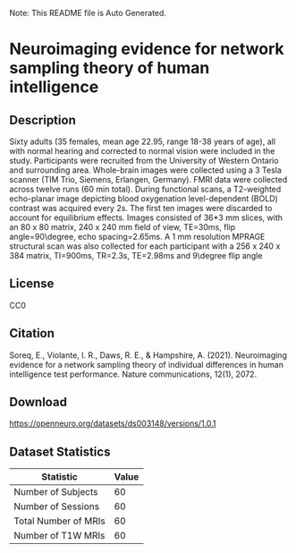 Note: This README file is Auto Generated.

# Neuroimaging evidence for network sampling theory of human intelligence

## Description

Sixty adults (35 females, mean age 22.95, range 18-38 years of age), all with normal hearing and corrected to normal vision were included in the study. Participants were recruited from the University of Western Ontario and surrounding area. Whole-brain images were collected using a 3 Tesla scanner (TIM Trio, Siemens, Erlangen, Germany). FMRI data were collected across twelve runs (60 min total). During functional scans, a T2-weighted echo-planar image depicting blood oxygenation level-dependent (BOLD) contrast was acquired every 2s. The first ten images were discarded to account for equilibrium effects. Images consisted of 36*3 mm slices, with an 80 x 80 matrix, 240 x 240 mm field of view, TE=30ms, flip angle=90\degree, echo spacing=2.65ms. A 1 mm resolution MPRAGE structural scan was also collected for each participant with a 256 x 240 x 384 matrix, TI=900ms, TR=2.3s, TE=2.98ms and 9\degree flip angle


## License

CC0

## Citation

Soreq, E., Violante, I. R., Daws, R. E., & Hampshire, A. (2021). Neuroimaging evidence for a network sampling theory of individual differences in human intelligence test performance. Nature communications, 12(1), 2072.

## Download

https://openneuro.org/datasets/ds003148/versions/1.0.1

## Dataset Statistics

| Statistic | Value |
| --- | --- |
| Number of Subjects | 60 |
| Number of Sessions | 60 |
| Total Number of MRIs | 60 |
| Number of T1W MRIs | 60 |

